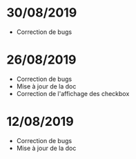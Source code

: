 # 30/08/2019

- Correction de bugs

# 26/08/2019

- Correction de bugs
- Mise à jour de la doc
- Correction de l'affichage des checkbox

# 12/08/2019

- Correction de bugs
- Mise à jour de la doc
